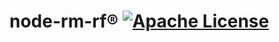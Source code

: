 # node-rm-rf® [![Apache License](https://img.shields.io/badge/license-MIT-blue.svg)](https://github.com/iamprabhat/node-rm-rf/blob/master/LICENSE)
